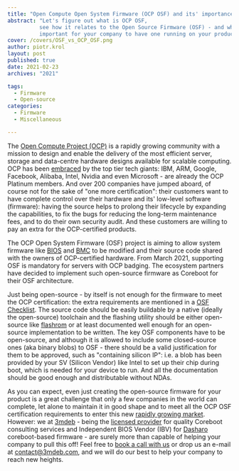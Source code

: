 ```yaml
---
title: "Open Compute Open System Firmware (OCP OSF) and its' importance"
abstract: "Let's figure out what is OCP OSF,
          see how it relates to the Open Source Firmware (OSF) - and why it is
          important for your company to have one running on your product."
cover: /covers/OSF_vs_OCP_OSF.png
author: piotr.krol
layout: post
published: true
date: 2021-02-23
archives: "2021"

tags:
  - Firmware
  - Open-source
categories:
  - Firmware
  - Miscellaneous

---
```


The [Open Compute Project (OCP)][1] is a rapidly growing community with a mission
to design and enable the delivery of the most efficient server, storage and
data-centre hardware designs available for scalable computing. OCP has been
[embraced][2] by the top tier tech giants: IBM, ARM, Google, Facebook, Alibaba,
Intel, Nvidia and even Microsoft - are already the OCP Platinum members. And
over 200 companies have jumped aboard, of course not for the sake of "one more
certification": their customers want to have complete control over their
hardware and its' low-level software (firmware): having the source helps to
prolong their lifecycle by expanding the capabilities, to fix the bugs for
reducing the long-term maintenance fees, and to do their own security audit.
And these customers are willing to pay an extra for the OCP-certified products.

The OCP Open System Firmware (OSF) project is aiming to allow system firmware
like [BIOS][3] and [BMC][4] to be modified and their source code shared with
the owners of OCP-certified hardware. From March 2021, supporting OSF is
mandatory for servers with OCP badging. The ecosystem partners have decided to
implement such open-source firmware as Coreboot for their OSF architecture.

Just being open-source - by itself is not enough for the firmware to meet the
OCP certification: the extra requirements are mentioned in a [OSF Checklist][5].
The source code should be easily buildable by a native (ideally the open-source)
toolchain and the flashing utility should be either open-source like [flashrom][6]
or at least documented well enough for an open-source implementation to be
written. The key OSF components have to be open-source, and although it is
allowed to include some closed-source ones (aka binary blobs) to OSF - there
should be a valid justification for them to be approved, such as "containing
silicon IP": i.e. a blob has been provided by your SV (Silicon Vendor) like
Intel to set up their chip during boot, which is needed for your device to run.
And all the documentation should be good enough and distributable without NDAs.

As you can expect, even just creating the open-source firmware for your product
is a great challenge that only a few companies in the world can complete, let
alone to maintain it in good shape and to meet all the OCP OSF certification
requirements to enter this new [rapidly growing market][7]. However: we at [3mdeb][8] -
being the [licensed provider][9] for quality Coreboot consulting services and
Independent BIOS Vendor (IBV) for [Dasharo][10] coreboot-based firmware - are surely
more than capable of helping your company to pull this off! Feel free to
[book a call with us][11] or drop us an e-mail at <contact@3mdeb.com>, and
we will do our best to help your company to reach new heights.

 [1]: https://www.opencompute.org/
 [2]: https://www.opencompute.org/membership/membership-organizational-directory
 [3]: https://en.wikipedia.org/wiki/BIOS
 [4]: https://en.wikipedia.org/wiki/Intelligent_Platform_Management_Interface#Baseboard_management_controller
 [5]: https://www.opencompute.org/wiki/Open_System_Firmware/Checklist
 [6]: https://www.flashrom.org/Flashrom
 [7]: https://www.opencompute.org/products
 [8]: https://3mdeb.com/
 [9]: https://3mdeb.com/about-us/
 [10]: https://dasharo.com/
 [11]: https://calendly.com/3mdeb/consulting-remote-meeting
